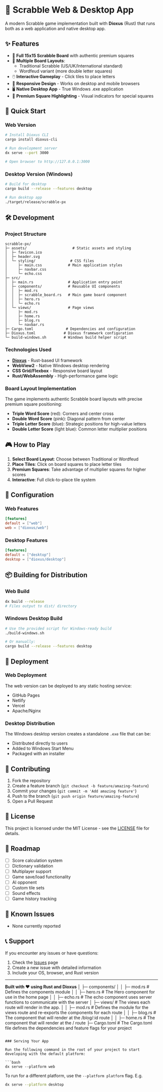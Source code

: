 # 🎯 Scrabble Web & Desktop App

A modern Scrabble game implementation built with **Dioxus** (Rust) that runs both as a web application and native desktop app.

## ✨ Features

- 🎲 **Full 15x15 Scrabble Board** with authentic premium squares
- 🎨 **Multiple Board Layouts**:
  - Traditional Scrabble (US/UK/International standard)
  - Wordfeud variant (more double letter squares)
- 🖱️ **Interactive Gameplay** - Click tiles to place letters
- 📱 **Responsive Design** - Works on desktop and mobile browsers
- 🖥️ **Native Desktop App** - True Windows .exe application
- 🎯 **Premium Square Highlighting** - Visual indicators for special squares

## 🚀 Quick Start

### Web Version
```bash
# Install Dioxus CLI
cargo install dioxus-cli

# Run development server
dx serve --port 3000

# Open browser to http://127.0.0.1:3000
```

### Desktop Version (Windows)
```bash
# Build for desktop
cargo build --release --features desktop

# Run desktop app
./target/release/scrabble-px
```

## 🛠️ Development

### Project Structure
```
scrabble-px/
├─ assets/                     # Static assets and styling
│  ├─ favicon.ico
│  ├─ header.svg
│  └─ styling/                # CSS files
│     ├─ main.css            # Main application styles
│     ├─ navbar.css
│     └─ echo.css
├─ src/
│  ├─ main.rs                # Application entry point
│  ├─ components/            # Reusable UI components
│  │  ├─ mod.rs
│  │  ├─ scrabble_board.rs   # Main game board component
│  │  ├─ hero.rs
│  │  └─ echo.rs
│  └─ views/                 # Page views
│     ├─ mod.rs
│     ├─ home.rs
│     ├─ blog.rs
│     └─ navbar.rs
├─ Cargo.toml               # Dependencies and configuration
├─ Dioxus.toml             # Dioxus framework configuration
└─ build-windows.sh        # Windows build helper script
```

### Technologies Used

- **[Dioxus](https://dioxuslabs.com/)** - Rust-based UI framework
- **WebView2** - Native Windows desktop rendering
- **CSS Grid/Flexbox** - Responsive board layout
- **Rust/WebAssembly** - High-performance game logic

### Board Layout Implementation

The game implements authentic Scrabble board layouts with precise premium square positioning:

- **Triple Word Score** (red): Corners and center cross
- **Double Word Score** (pink): Diagonal pattern from center
- **Triple Letter Score** (blue): Strategic positions for high-value letters  
- **Double Letter Score** (light blue): Common letter multiplier positions

## 🎮 How to Play

1. **Select Board Layout**: Choose between Traditional or Wordfeud
2. **Place Tiles**: Click on board squares to place letter tiles
3. **Premium Squares**: Take advantage of multiplier squares for higher scores
4. **Interactive**: Full click-to-place tile system

## 🔧 Configuration

### Web Features
```toml
[features]
default = ["web"]
web = ["dioxus/web"]
```

### Desktop Features  
```toml
[features]
default = ["desktop"]
desktop = ["dioxus/desktop"]
```

## 📦 Building for Distribution

### Web Build
```bash
dx build --release
# Files output to dist/ directory
```

### Windows Desktop Build
```bash
# Use the provided script for Windows-ready build
./build-windows.sh

# Or manually:
cargo build --release --features desktop
```

## 🚀 Deployment

### Web Deployment
The web version can be deployed to any static hosting service:
- GitHub Pages
- Netlify  
- Vercel
- Apache/Nginx

### Desktop Distribution
The Windows desktop version creates a standalone `.exe` file that can be:
- Distributed directly to users
- Added to Windows Start Menu
- Packaged with an installer

## 🤝 Contributing

1. Fork the repository
2. Create a feature branch (`git checkout -b feature/amazing-feature`)
3. Commit your changes (`git commit -m 'Add amazing feature'`)
4. Push to the branch (`git push origin feature/amazing-feature`)
5. Open a Pull Request

## 📄 License

This project is licensed under the MIT License - see the [LICENSE](LICENSE) file for details.

## 🎯 Roadmap

- [ ] Score calculation system
- [ ] Dictionary validation
- [ ] Multiplayer support
- [ ] Game save/load functionality
- [ ] AI opponent
- [ ] Custom tile sets
- [ ] Sound effects
- [ ] Game history tracking

## 🐛 Known Issues

- None currently reported

## 📞 Support

If you encounter any issues or have questions:
1. Check the [Issues](../../issues) page
2. Create a new issue with detailed information
3. Include your OS, browser, and Rust version

---

**Built with ❤️ using Rust and Dioxus**
│  ├─ components/
│  │  ├─ mod.rs # Defines the components module
│  │  ├─ hero.rs # The Hero component for use in the home page
│  │  ├─ echo.rs # The echo component uses server functions to communicate with the server
│  ├─ views/ # The views each route will render in the app.
│  │  ├─ mod.rs # Defines the module for the views route and re-exports the components for each route
│  │  ├─ blog.rs # The component that will render at the /blog/:id route
│  │  ├─ home.rs # The component that will render at the / route
├─ Cargo.toml # The Cargo.toml file defines the dependencies and feature flags for your project
```

### Serving Your App

Run the following command in the root of your project to start developing with the default platform:

```bash
dx serve --platform web
```

To run for a different platform, use the `--platform platform` flag. E.g.
```bash
dx serve --platform desktop
```

